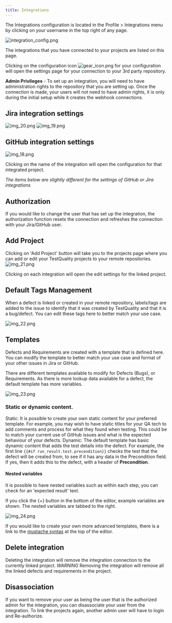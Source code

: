 ```yaml
---
title: Integrations
---
```


The Integrations configuration is located in the Profile > Integrations menu by clicking on your username in the top right of any page. 

![integration_config.png](integration_config.png)



The integrations that you have connected to your projects are listed on this page.

Clicking on the configuration icon ![gear_icon.png](gear_icon.png) for your configuration will open the settings page for your connection to your 3rd party repository.

**Admin Privileges** - To set up an integration, you will need to have administration rights to the repository that you are setting up. Once the connection is made, your users will not need to have admin rights, it is only during the initial setup while it creates the webhook connections.

## Jira integration settings

![img_20.png](img_20.png)
![img_19.png](img_19.png)

## GitHub integration settings

![img_18.png](img_18.png)

Clicking on the name of the integration will open the configuration for that integrated project.

*The items below are slightly different for the settings of GitHub or Jira integrations*

## Authorization
If you would like to change the user that has set up the integration, the authorization function resets the connection and refreshes the connection with your Jira/GitHub user. 

## Add Project
Clicking on 'Add Project' button will take you to the projects page where you can add or edit your TestQuality projects to your remote repositories.
![img_21.png](img_21.png)

Clicking on each integration will open the edit settings for the linked project. 

## Default Tags Management
When a defect is linked or created in your remote repository, labels/tags are added to the issue to identify that it was created by TestQuality and that it is a bug/defect. 
You can edit these tags here to better match your use case.

![img_22.png](img_22.png)

## Templates
Defects and Requirements are created with a template that is defined here. You can modify the template to better match your use case and format of your other issues in Jira or GitHub.

There are different templates available to modify for Defects (Bugs), or Requirements. As there is more lookup data available for a defect, the default template has more variables. 


![img_23.png](img_23.png)

### Static or dynamic content.
Static: It is possible to create your own static content for your preferred template. For example, you may wish to have static titles for your QA tech to add comments and process for what they found when testing. This could be to match your current use of GitHub issues and what is the expected behaviour of your defects.
Dynamic: The default template has basic dynamic content that adds the test details into the defect. For example, the first line `{{#if run_result.test.precondition}}` checks the test that the defect will be created from, to see if it has any data in the Precondition field. If yes, then it adds this to the defect, with a header of **Precondition**.

#### Nested variables

It is possible to have nested variables such as within each step, you can check for an 'expected result' text.

If you click the {+} button in the bottom of the editor, example variables are shown. The nested variables are tabbed to the right. 

![img_24.png](img_24.png)

If you would like to create your own more advanced templates, there is a link to the [mustache syntax](https://handlebarsjs.com/guide/) at the top of the editor.




## Delete integration

Deleting the integration will remove the integration connection to the currently linked project. *WARNING* Removing the integration will remove all the linked defects and requirements in the project.

## Disassociation

If you want to remove your user as being the user that is the authorized admin for the integration, you can disassociate your user from the integration. To link the projects again, another admin user will have to login and Re-authorize. 